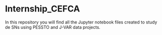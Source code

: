 # Internship_CEFCA
In this repository you will find all the Jupyter notebook files created to study de SNs using PESSTO and J-VAR data projects.
